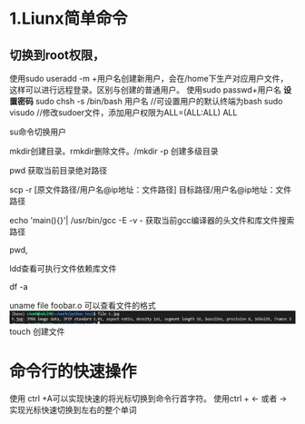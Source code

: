 # 1.Liunx简单命令

## 切换到root权限，

使用sudo useradd -m +用户名创建新用户，会在/home下生产对应用户文件，这样可以进行远程登录。区别与创建的普通用户。
使用sudo passwd+用户名 **设置密码**
sudo chsh -s /bin/bash 用户名  //可设置用户的默认终端为bash
sudo visudo  //修改sudoer文件，添加用户权限为ALL=(ALL:ALL) ALL

su命令切换用户

mkdir创建目录。rmkdir删除文件。/mkdir -p 创建多级目录

pwd 获取当前目录绝对路径

scp -r [原文件路径/用户名@ip地址：文件路径] 目标路径/用户名@ip地址：文件路径

echo 'main(){}'| /usr/bin/gcc -E -v - 获取当前gcc编译器的头文件和库文件搜索路径

pwd,

ldd查看可执行文件依赖库文件

df -a

uname
file foobar.o 可以查看文件的格式
![image-20231007103010273](linux简单命令.assets/image-20231007103010273.png)
touch 创建文件


# 命令行的快速操作
使用 ctrl +A可以实现快速的将光标切换到命令行首字符。
使用ctrl + <- 或者 -> 实现光标快速切换到左右的整个单词